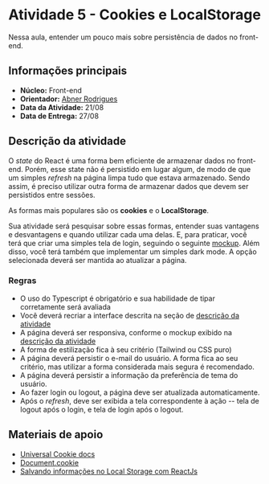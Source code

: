 # Atividade 5 - Cookies e LocalStorage

Nessa aula, entender um pouco mais sobre persistência de dados no front-end.

## Informações principais

- **Núcleo:** Front-end
- **Orientador:** [Abner Rodrigues](@todomir)
- **Data da Atividade:** 21/08
- **Data de Entrega:** 27/08

## Descrição da atividade

O *state* do React é uma forma bem eficiente de armazenar dados no front-end. Porém, esse state não é persistido em lugar algum, de modo de que um simples *refresh* na página limpa tudo que estava armazenado. Sendo assim, é preciso utilizar outra forma de armazenar dados que devem ser persistidos entre sessões.

As formas mais populares são os **cookies** e o **LocalStorage**.

Sua atividade será pesquisar sobre essas formas, entender suas vantagens e desvantagens e quando utilizar cada uma delas. E, para praticar, você terá que criar uma simples tela de login, seguindo o seguinte [mockup](https://www.figma.com/file/z9kZjLRkPF7wS7BE3uNwUX/Timely?node-id=0%3A1). Além disso, você terá também que implementar um simples dark mode. A opção selecionada deverá ser mantida ao atualizar a página.

### Regras

- O uso do Typescript é obrigatório e sua habilidade de tipar corretamente será avaliada
- Você deverá recriar a interface descrita na seção de [descrição da atividade](#descricao-da-atividade)
- A página deverá ser responsiva, conforme o mockup exibido na [descrição da atividade](#descricao-da-atividade)
- A forma de estilização fica à seu critério (Tailwind ou CSS puro)
- A página deverá persistir o e-mail do usuário. A forma fica ao seu critério, mas utilizar a forma considerada mais segura é recomendado.
- A página deverá persistir a informação da preferência de tema do usuário.
- Ao fazer login ou logout, a página deve ser atualizada automaticamente.
- Após o *refresh*, deve ser exibida a tela correspondente à ação -- tela de logout após o login, e tela de login após o logout.

## Materiais de apoio

- [Universal Cookie docs](https://github.com/reactivestack/cookies/tree/master/packages/universal-cookie)
- [Document.cookie](https://developer.mozilla.org/en-US/docs/Web/API/Document/cookie)
- [Salvando informações no Local Storage com ReactJs](https://medium.com/@carloslevir/salvando-informa%C3%A7%C3%B5es-no-local-storage-com-reactjs-ca5d59842153)
